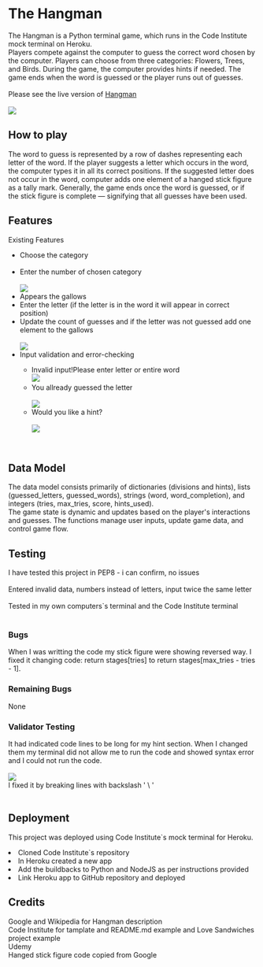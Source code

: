 # The Hangman
The Hangman is a Python terminal game, which runs in the Code Institute mock terminal on Heroku. <br> Players compete against the computer to guess the correct word chosen by the computer. Players can choose from three categories: Flowers, Trees, and Birds. During the game, the computer provides hints if needed. The game ends when the word is guessed or the player runs out of guesses. <br><br> Please see the live version of [Hangman](https://hangman12-8daeb7aeaeed.herokuapp.com/) <br><br>
<img src="assets/pictures/response.png">

## How to play
The word to guess is represented by a row of dashes representing each letter of the word. If the player suggests a letter which occurs in the word, the computer types it in all its correct positions. If the suggested letter does not occur in the word, computer adds one element of a hanged stick figure as a tally mark. Generally, the game ends once the word is guessed, or if the stick figure is complete — signifying that all guesses have been used.

## Features
Existing Features
<ul><li>Choose the category</li><br>
<li>Enter the number of chosen category</li><br>
<img src="assets/pictures/startgame.png"><br>
<li>Appears the gallows</li>
<li>Enter the letter (if the letter is in the word it will appear in correct position)</li>
<li>Update the count of guesses and if the letter was not guessed add one element to the gallows</li><br>
<img src="assets/pictures/guesses.png"><br>
<li>Input validation and error-checking</li>
<ul><li>Invalid input!Please enter letter or entire word<br>
<img src="assets/pictures/invalidinput.png"><br>
<li>You allready guessed the letter</li><br>
<img src="assets/pictures/secondletter.png"><br>
<li>Would you like a hint?</li><br>
<img src="assets/pictures/hint.png"></ul></ul><br>

## Data Model
The data model consists primarily of dictionaries (divisions and hints), lists (guessed_letters, guessed_words), strings (word, word_completion), and integers (tries, max_tries, score, hints_used).<br>
The game state is dynamic and updates based on the player's interactions and guesses.
The functions manage user inputs, update game data, and control game flow.<br>

## Testing
I have tested this project in PEP8 - i can confirm, no issues<br><br>
Entered invalid data, numbers instead of letters, input twice the same letter<br><br>
Tested in my own computers`s terminal and the Code Institute terminal<br><br>

### Bugs
When I was writting the code my stick figure were showing reversed way. I fixed it changing code: return stages[tries] to return stages[max_tries - tries - 1].

### Remaining Bugs
None

### Validator Testing
It had indicated code lines to be long for my hint section. When I changed them my terminal did not allow me to run the code and showed syntax error and I could not run the code.<br><br>
<img src="assets/pictures/bugs.png"><br> I fixed it by breaking lines with backslash ' \ ' <br><br>

## Deployment
This project was deployed using Code Institute`s mock terminal for Heroku.
<li>Cloned Code Institute`s repository</li>
<li>In Heroku created a new app</li>
<li>Add the buildbacks to Python and NodeJS as per instructions provided</li>
<li>Link Heroku app to GitHub repository and deployed</li>

## Credits
Google and Wikipedia for Hangman description<br>
Code Institute for tamplate and README.md example and Love Sandwiches project example<br>
Udemy<br>
Hanged stick figure code copied from Google